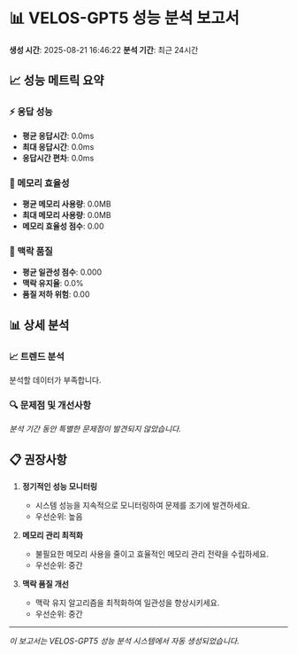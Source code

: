 
# 📊 VELOS-GPT5 성능 분석 보고서

**생성 시간**: 2025-08-21 16:46:22
**분석 기간**: 최근 24시간

## 📈 성능 메트릭 요약

### ⚡ 응답 성능
- **평균 응답시간**: 0.0ms
- **최대 응답시간**: 0.0ms
- **응답시간 편차**: 0.0ms

### 🧠 메모리 효율성
- **평균 메모리 사용량**: 0.0MB
- **최대 메모리 사용량**: 0.0MB
- **메모리 효율성 점수**: 0.00

### 🎯 맥락 품질
- **평균 일관성 점수**: 0.000
- **맥락 유지율**: 0.0%
- **품질 저하 위험**: 0.00

## 📊 상세 분석

### 📈 트렌드 분석
분석할 데이터가 부족합니다.

### 🔍 문제점 및 개선사항

*분석 기간 동안 특별한 문제점이 발견되지 않았습니다.*


## 📋 권장사항


1. **정기적인 성능 모니터링**
   - 시스템 성능을 지속적으로 모니터링하여 문제를 조기에 발견하세요.
   - 우선순위: 높음
   

2. **메모리 관리 최적화**
   - 불필요한 메모리 사용을 줄이고 효율적인 메모리 관리 전략을 수립하세요.
   - 우선순위: 중간
   

3. **맥락 품질 개선**
   - 맥락 유지 알고리즘을 최적화하여 일관성을 향상시키세요.
   - 우선순위: 중간
   


---
*이 보고서는 VELOS-GPT5 성능 분석 시스템에서 자동 생성되었습니다.*